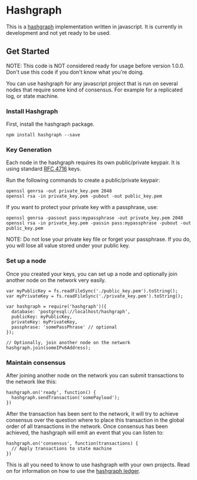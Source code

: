 # Hashgraph

This is a [hashgraph](https://en.wikipedia.org/wiki/Hashgraph) implementation written in javascript. It is currently in development and not yet ready to be used.

## Get Started

NOTE: This code is NOT considered ready for usage before version 1.0.0. Don't use this code if you don't know what you're doing.

You can use hashgraph for any javascript project that is run on several nodes that require some kind of consensus. For example for a replicated log, or state machine.

### Install Hashgraph

First, install the hashgraph package.

    npm install hashgraph --save
    
### Key Generation

Each node in the hashgraph requires its own public/private keypair. It is using standard [RFC 4716](https://tools.ietf.org/html/rfc4716#section-3.4) keys.

Run the following commands to create a public/private keypair:

    openssl genrsa -out private_key.pem 2048
    openssl rsa -in private_key.pem -pubout -out public_key.pem
    
If you want to protect your private key with a passphrase, use:

    openssl genrsa -passout pass:mypassphrase -out private_key.pem 2048
    openssl rsa -in private_key.pem -passin pass:mypassphrase -pubout -out public_key.pem
    
NOTE: Do not lose your private key file or forget your passphrase. If you do, you will lose all value stored under your public key.

### Set up a node

Once you created your keys, you can set up a node and optionally join another node on the network very easily. 

    var myPublicKey = fs.readFileSync('./public_key.pem').toString();
    var myPrivateKey = fs.readFileSync('./private_key.pem').toString();
    
    var hashgraph = require('hashgraph')({
      database: 'postgresql://localhost/hashgraph',
      publicKey: myPublicKey,
      privateKey: myPrivateKey,
      passphrase: 'somePassPhrase' // optional
    });
    
    // Optionally, join another node on the network
    hashgraph.join(someIPv6Address);

### Maintain consensus

After joining another node on the network you can submit transactions to the network like this:

    hashgraph.on('ready', function() {
      hashgraph.sendTransaction('somePayload');
    })
    
After the transaction has been sent to the network, it will try to achieve consensus over the question where to place this transaction in the global order of all transactions in the network. Once consensus has been achieved, the hashgraph will emit an event that you can listen to:

    hashgraph.on('consensus', function(transactions) {
      // Apply transactions to state machine
    })

This is all you need to know to use hashgraph with your own projects. Read on for information on how to use the [hashgraph ledger](http://github.com/buhrmi/hashgraph-ledger).
